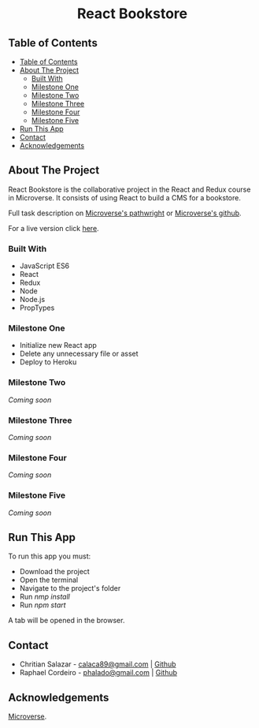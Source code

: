<h1 align="center">React Bookstore</h1>


## Table of Contents

- [Table of Contents](#table-of-contents)
- [About The Project](#about-the-project)
  - [Built With](#built-with)
  - [Milestone One](#milestone-one)
  - [Milestone Two](#milestone-two)
  - [Milestone Three](#milestone-three)
  - [Milestone Four](#milestone-four)
  - [Milestone Five](#milestone-five)
- [Run This App](#run-this-app)
- [Contact](#contact)
- [Acknowledgements](#acknowledgements)


## About The Project

React Bookstore is the collaborative project in the React and Redux course in Microverse. It consists of using React to build a CMS for a bookstore.

Full task description on [Microverse's pathwright](https://microverse.pathwright.com/library/fast-track-curriculum/69047/path/step/44896712/) or [Microverse's github](https://github.com/microverseinc/project-redux-bookstore/blob/master/README.md).

For a live version click [here](https://floating-plateau-44876.herokuapp.com/).


### Built With 

* JavaScript ES6
* React
* Redux
* Node
* Node.js
* PropTypes


### Milestone One

* Initialize new React app
* Delete any unnecessary file or asset
* Deploy to Heroku


### Milestone Two

*Coming soon*


### Milestone Three

*Coming soon*


### Milestone Four

*Coming soon*


### Milestone Five

*Coming soon*


## Run This App

To run this app you must:

* Download the project
* Open the terminal
* Navigate to the project's folder
* Run *nmp install*
* Run *npm start*

A tab will be opened in the browser.


## Contact

* Chritian Salazar - calaca89@gmail.com | [Github](https://github.com/Grifo89)
* Raphael Cordeiro - phalado@gmail.com | [Github](https://github.com/phalado)


## Acknowledgements

[Microverse](https://www.microverse.org/).